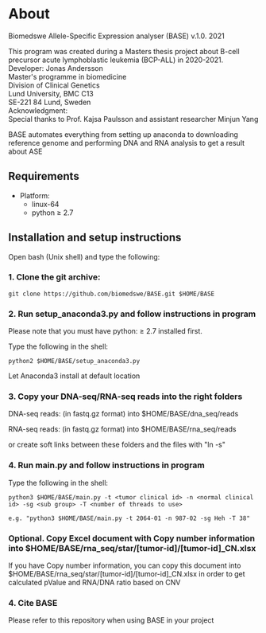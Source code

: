 # About
Biomedswe Allele-Specific Expression analyser (BASE) v.1.0. 2021

This program was created during a Masters thesis project about B-cell precursor acute lymphoblastic leukemia (BCP-ALL) in 2020-2021.                                             
Developer: Jonas Andersson                                                                                                         
Master's programme in biomedicine                                                                                       
Division of Clinical Genetics                                                                                           
Lund University, BMC C13                                                                                                
SE-221 84 Lund, Sweden                                                                                                                                                                                                                          
Acknowledgment:                                                                                                         
Special thanks to Prof. Kajsa Paulsson and assistant researcher Minjun Yang


BASE automates everything from setting up anaconda to downloading reference genome and performing DNA and RNA analysis to get a result about ASE

## Requirements
- Platform: 
    - linux-64
    - python ≥ 2.7
    
    
## Installation and setup instructions
Open bash (Unix shell) and type the following:

### 1. Clone the git archive:


```
git clone https://github.com/biomedswe/BASE.git $HOME/BASE
```

### 2. Run setup_anaconda3.py and follow instructions in program
Please note that you must have python: ≥ 2.7 installed first.

Type the following in the shell:
```
python2 $HOME/BASE/setup_anaconda3.py
```

Let Anaconda3 install at default location

### 3. Copy your DNA-seq/RNA-seq reads into the right folders

DNA-seq reads: (in fastq.gz format) into $HOME/BASE/dna_seq/reads 

RNA-seq reads: (in fastq.gz format) into $HOME/BASE/rna_seq/reads

or create soft links between these folders and the files with "ln -s"


### 4. Run main.py and follow instructions in program
Type the following in the shell:
```
python3 $HOME/BASE/main.py -t <tumor clinical id> -n <normal clinical id> -sg <sub group> -T <number of threads to use>

e.g. "python3 $HOME/BASE/main.py -t 2064-01 -n 987-02 -sg Heh -T 38"

```

### Optional. Copy Excel document with Copy number information into $HOME/BASE/rna_seq/star/[tumor-id]/[tumor-id]_CN.xlsx

If you have Copy number information, you can copy this document into $HOME/BASE/rna_seq/star/[tumor-id]/[tumor-id]_CN.xlsx 
in order to get calculated pValue and RNA/DNA ratio based on CNV

### 4. Cite BASE

Please refer to this repository when using BASE in your project
    
 
